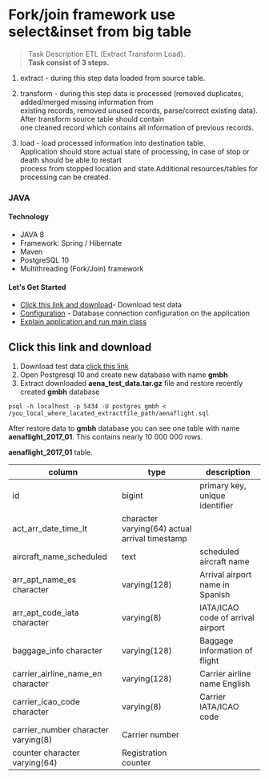 # Fork/join framework use select&inset from big table
> Task Description ETL (Extract Transform Load). <br/>
**Task consist of 3 steps.**

1. extract - during this step data loaded from source table.

2. transform - during this step data is processed (removed duplicates, added/merged missing information from <br/>
existing records, removed unused records, parse/correct existing data). After transform source table should contain <br/>
one cleaned record which contains all information of previous records.

3. load - load processed information into destination table.<br/>
Application should store actual state of processing, in case of stop or death should be able to restart <br/>
process from stopped location and state.Additional resources/tables for processing can be created.

### JAVA
#### Technology
- JAVA 8
- Framework: Spring / Hibernate
- Maven
- PostgreSQL 10
- Multithreading (Fork/Join) framework

#### Let's Get Started
* [Click this link and download](https://drive.google.com/open?id=1yaFiD9RdBk5oFXg8UKczsVVAtkIxfwp9)- Download test data  
* [Configuration](#configuration) - Database connection configuration on the application
* [Explain application and run main class](#run-main-class)

## Click this link and download

1. Download test data  [click this link](https://drive.google.com/open?id=1yaFiD9RdBk5oFXg8UKczsVVAtkIxfwp9)
2. Open Postgresql 10 and create new database with name **gmbh**
3. Extract downloaded **aena_test_data.tar.gz** file and restore recently created **gmbh** database   
```
psql -h localhost -p 5434 -U postgres gmbh < /you_local_where_lacated_extractfile_path/aenaflight.sql
``` 
After restore data to **gmbh** database you can see one table with name **aenaflight_2017_01**. This contains nearly 10 000 000 rows.

**aenaflight_2017_01** table.

| column | type | description |
| --------------------------|------------------|----------------------------|
| id | bigint | primary key, unique identifier |
| act_arr_date_time_lt | character varying(64) actual arrival timestamp |
| aircraft_name_scheduled | text | scheduled aircraft name |
| arr_apt_name_es character | varying(128) | Arrival airport name in Spanish |
| arr_apt_code_iata character | varying(8)| IATA/ICAO code of arrival airport |
| baggage_info character | varying(128) | Baggage information of flight |
| carrier_airline_name_en character | varying(128) | Carrier airline name English |
| carrier_icao_code character | varying(8) | Carrier IATA/ICAO code |
| carrier_number character varying(8) | Carrier number |
| counter character varying(64) | Registration counter |
